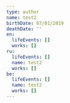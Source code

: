 ```yaml
---
type: author
name: test2
birthDate: 07/01/2019
deathDate: ''
en:
  lifeEvents: []
  works: []
ru:
  lifeEvents: []
  name: test2
  works: []
be:
  lifeEvents: []
  name: test2
  works: []
---
```


